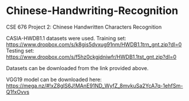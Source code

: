 # Chinese-Handwriting-Recognition
CSE 676 Project 2: Chinese Handwritten Characters Recognition

CASIA-HWDB1.1 datasets were used.
Training set: https://www.dropbox.com/s/k8gis5dvxug91nm/HWDB1.1trn_gnt.zip?dl=0
Testing set: https://www.dropbox.com/s/f5hz0ckgjdniwfr/HWDB1.1tst_gnt.zip?dl=0

Datasets can be downloaded from the link provided above.

VGG19 model can be downloaded here:
https://mega.nz/#!xZ8glS6J!MAnE91ND_WyfZ_8mvkuSa2YcA7q-1ehfSm-Q1fxOvvs
